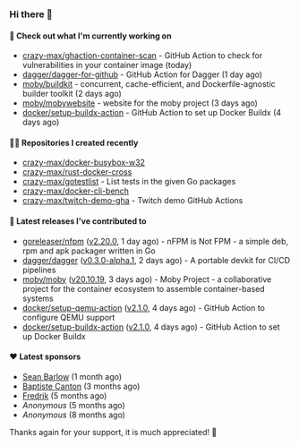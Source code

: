 ### Hi there 👋

#### 👷 Check out what I'm currently working on

- [crazy-max/ghaction-container-scan](https://github.com/crazy-max/ghaction-container-scan) - GitHub Action to check for vulnerabilities in your container image (today)
- [dagger/dagger-for-github](https://github.com/dagger/dagger-for-github) - GitHub Action for Dagger (1 day ago)
- [moby/buildkit](https://github.com/moby/buildkit) - concurrent, cache-efficient, and Dockerfile-agnostic builder toolkit (2 days ago)
- [moby/mobywebsite](https://github.com/moby/mobywebsite) - website for the moby project (3 days ago)
- [docker/setup-buildx-action](https://github.com/docker/setup-buildx-action) - GitHub Action to set up Docker Buildx (4 days ago)

#### 👨‍💻 Repositories I created recently

- [crazy-max/docker-busybox-w32](https://github.com/crazy-max/docker-busybox-w32)
- [crazy-max/rust-docker-cross](https://github.com/crazy-max/rust-docker-cross)
- [crazy-max/gotestlist](https://github.com/crazy-max/gotestlist) - List tests in the given Go packages
- [crazy-max/docker-cli-bench](https://github.com/crazy-max/docker-cli-bench)
- [crazy-max/twitch-demo-gha](https://github.com/crazy-max/twitch-demo-gha) - Twitch demo GitHub Actions

#### 🚀 Latest releases I've contributed to

- [goreleaser/nfpm](https://github.com/goreleaser/nfpm) ([v2.20.0](https://github.com/goreleaser/nfpm/releases/tag/v2.20.0), 1 day ago) - nFPM is Not FPM - a simple deb, rpm and apk packager written in Go
- [dagger/dagger](https://github.com/dagger/dagger) ([v0.3.0-alpha.1](https://github.com/dagger/dagger/releases/tag/v0.3.0-alpha.1), 2 days ago) - A portable devkit for CI/CD pipelines
- [moby/moby](https://github.com/moby/moby) ([v20.10.19](https://github.com/moby/moby/releases/tag/v20.10.19), 3 days ago) - Moby Project - a collaborative project for the container ecosystem to assemble container-based systems
- [docker/setup-qemu-action](https://github.com/docker/setup-qemu-action) ([v2.1.0](https://github.com/docker/setup-qemu-action/releases/tag/v2.1.0), 4 days ago) - GitHub Action to configure QEMU support
- [docker/setup-buildx-action](https://github.com/docker/setup-buildx-action) ([v2.1.0](https://github.com/docker/setup-buildx-action/releases/tag/v2.1.0), 4 days ago) - GitHub Action to set up Docker Buildx

#### ❤️ Latest sponsors
- [Sean Barlow](https://github.com/woolrab6) (1 month ago)
- [Baptiste Canton](https://github.com/batmac) (3 months ago)
- [Fredrik](https://github.com/fredrikscode) (5 months ago)
- _Anonymous_ (5 months ago)
- _Anonymous_ (8 months ago)

Thanks again for your support, it is much appreciated! 🙏

